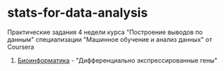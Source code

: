 # stats-for-data-analysis

Практические задания 4 недели курса "Построение выводов по данным" специализации "Машинное обучение и анализ данных" от Coursera

1. [Биоинформатика](https://github.com/Komsomolochka/stats-for-data-analysis/blob/main/bioinformatics.ipynb) - "Дифференциально экспрессированные гены"
